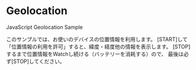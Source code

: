 # Geolocation
JavaScript Geolocation Sample

このサンプルでは、お使いのデバイスの位置情報を利用します。
[START]して「位置情報の利用を許可」すると、緯度・経度他の情報を表示します。
[STOP]するまで位置情報をWatchし続ける（バッテリーを消耗する）ので、
最後は必ず[STOP]してください。
